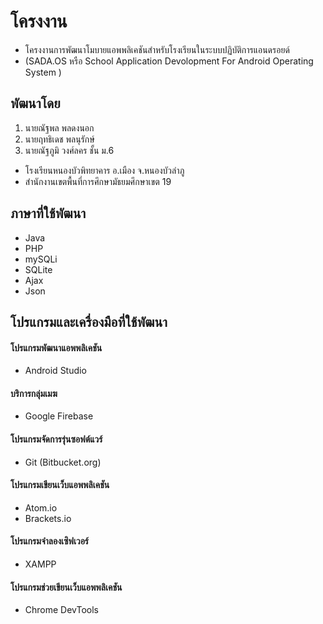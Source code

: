 # โครงงาน #

* โครงงานการพัฒนาโมบายแอพพลิเคชันสำหรับโรงเรียนในระบบปฏิบัติการแอนดรอยด์ 
* (SADA.OS หรือ School Application Devolopment For Android Operating System )

## พัฒนาโดย ##

1. นายณัฐพล พลดงนอก
2. นายฤทธิเดช พลนุรักษ์
3. นายณัฐภูมิ วงศ์ลคร
ชั้น ม.6 

* โรงเรียนหนองบัวพิทยาคาร อ.เมือง จ.หนองบัวลำภู
* สำนักงานเขตพื้นที่การศึกษามัธยมศึกษาเขต 19

## ภาษาที่ใช้พัฒนา ##

* Java
* PHP
* mySQLi
* SQLite
* Ajax
* Json

## โปรแกรมและเครื่องมือที่ใช้พัฒนา ##

#### โปรแกรมพัฒนาแอพพลิเคชัน
* Android Studio

#### บริการกลุ่มเมฆ
* Google Firebase

#### โปรแกรมจัดการรุ่นซอฟต์แวร์
* Git (Bitbucket.org)

#### โปรแกรมเขียนเว็บแอพพลิเคชัน
* Atom.io
* Brackets.io

#### โปรแกรมจำลองเซิฟเวอร์
* XAMPP

#### โปรแกรมช่วยเขียนเว็บแอพพลิเคชัน
* Chrome DevTools